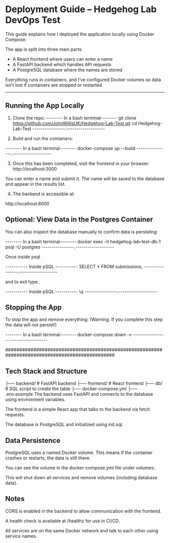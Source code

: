 
# Deployment Guide – Hedgehog Lab DevOps Test

This guide explains how I deployed the application locally using Docker Compose.

The app is split into three main parts:
- A React frontend where users can enter a name
- A FastAPI backend which handles API requests
- A PostgreSQL database where the names are stored

Everything runs in containers, and I’ve configured Docker volumes so data isn’t lost if containers are stopped or restarted.

---

## Running the App Locally

1. Clone the repo:
-------- In a bash terminal--------
git clone https://github.com/JohnWillisUK/Hedgehog-Lab-Test.git
cd Hedgehog-Lab-Test
----------------.-------------------

2. Build and run the containers:

-------- In a bash terminal--------
docker-compose up --build
----------------.-------------------


3. Once this has been completed, visit the frontend in your browser:
http://localhost:3000

You can enter a name and submit it. The name will be saved to the database and appear in the results list.

4. The backend is accessible at:

http://localhost:8000

## Optional: View Data in the Postgres Container
You can also inspect the database manually to confirm data is persisting:

-------- In a bash terminal--------
docker exec -it hedgehog-lab-test-db-1 psql -U postgres
----------------.-------------------

Once inside psql

----------- Inside pSQL -----------
SELECT * FROM submissions;
----------------.-------------------


and to exit type..

----------- Inside pSQL -----------
\q
----------------.-------------------


## Stopping the App
To stop the app and remove everything:
(Warning: If you complete this step the data will not persist!)

-------- In a bash terminal--------
docker-compose down -v
----------------.-------------------



###############################################################################################

## Tech Stack and Structure

├── backend/     # FastAPI backend
├── frontend/    # React frontend
├── db/          # SQL script to create the table
├── docker-compose.yml
├── .env.example
The backend uses FastAPI and connects to the database using environment variables.

The frontend is a simple React app that talks to the backend via fetch requests.

The database is PostgreSQL and initialized using init.sql.

## Data Persistence
PostgreSQL uses a named Docker volume. This means if the container crashes or restarts, the data is still there.

You can see the volume in the docker-compose.yml file under volumes:.

This will shut down all services and remove volumes (including database data).

## Notes
CORS is enabled in the backend to allow communication with the frontend.

A health check is available at /healthz for use in CI/CD.

All services are on the same Docker network and talk to each other using service names.
